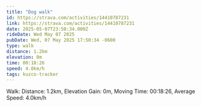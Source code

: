 ```yaml
---
title: "Dog walk"
id: https://strava.com/activities/14410787231
link: https://strava.com/activities/14410787231
date: 2025-05-07T23:50:34.000Z
rideDate: Wed May 07 2025
pubDate: Wed, 07 May 2025 17:50:34 -0600
type: walk
distance: 1.2km
elevation: 0m
time: 00:18:26
speed: 4.0km/h
tags: kuzco-tracker
---
```

Walk: Distance: 1.2km, Elevation Gain: 0m, Moving Time: 00:18:26, Average Speed: 4.0km/h
